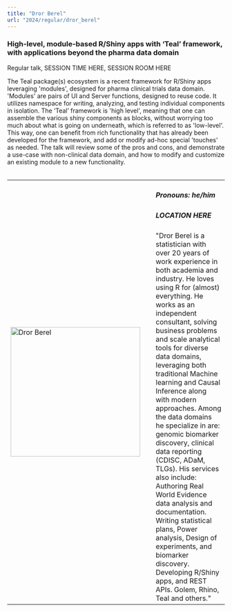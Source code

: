 ```yaml
---
title: "Dror Berel"
url: "2024/regular/dror_berel"
---
```


### High-level, module-based R/Shiny apps with ‘Teal’ framework, with applications beyond the pharma data domain
Regular talk, SESSION TIME HERE, SESSION ROOM HERE

The Teal package(s) ecosystem is a recent framework for R/Shiny apps leveraging 'modules', designed for pharma clinical trials data domain. 'Modules' are pairs of UI and Server functions, designed to reuse code. It utilizes namespace for writing, analyzing, and testing individual components in isolation. The ‘Teal’ framework is 'high level', meaning that one can assemble the various shiny components as blocks, without worrying too much about what is going on underneath, which is referred to as 'low-level'. This way, one can benefit from rich functionality that has already been developed for the framework, and add or modify ad-hoc special 'touches' as needed. The talk will review some of the pros and cons, and demonstrate a use-case with non-clinical data domain, and how to modify and customize an existing module to a new functionality.
<br><br>

<table>
  <tr><td><img width="300px" style="float: left; padding: 0px 20px 0px 0px;" 
           src="../../../../img/speakers/speakers_2024/dror_berel.jpg" alt="Dror Berel"></td>
  <td>
      <h5>Pronouns: he/him</h5>
      <h5>LOCATION HERE</h5>
      "Dror Berel is a statistician with over 20 years of work experience in both academia and industry. He loves using R for (almost) everything. He works as an independent consultant, solving business problems and scale analytical tools for diverse data domains, leveraging both traditional Machine learning and Causal Inference along with modern approaches.
Among the data domains he specialize in are: genomic biomarker discovery, clinical data reporting (CDISC, ADaM, TLGs).
His services also include: Authoring Real World Evidence data analysis and documentation. Writing statistical plans, Power analysis, Design of experiments, and biomarker discovery. Developing R/Shiny apps, and REST APIs. Golem, Rhino, Teal and others."
      </td></tr>

</table>


